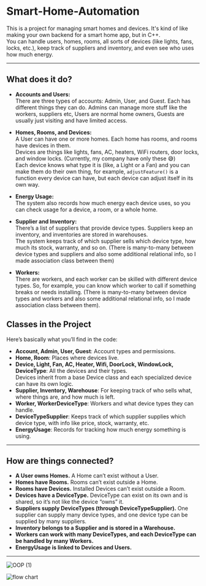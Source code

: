# Smart-Home-Automation

This is a project for managing smart homes and devices. It's kind of like making your own backend for a smart home app, but in C++.  
You can handle users, homes, rooms, all sorts of devices (like lights, fans, locks, etc.), keep track of suppliers and inventory, and even see who uses how much energy.

---

## What does it do?

- **Accounts and Users:**  
  There are three types of accounts: Admin, User, and Guest. Each has different things they can do. Admins can manage more stuff like the workers, suppliers etc, Users are normal home owners, Guests are usually just visiting and have limited access.

- **Homes, Rooms, and Devices:**  
  A User can have one or more homes. Each home has rooms, and rooms have devices in them.  
  Devices are things like lights, fans, AC, heaters, WiFi routers, door locks, and window locks. (Currently, my company have only these :sweat_smile:)  
  Each device knows what type it is (like, a Light or a Fan) and you can make them do their own thing, for example, `adjustFeature()` is a function every device can have, but each device can adjust itself in its own way.
  
- **Energy Usage:**  
  The system also records how much energy each device uses, so you can check usage for a device, a room, or a whole home.

- **Supplier and Inventory:**  
  There’s a list of suppliers that provide device types. Suppliers keep an inventory, and inventories are stored in warehouses.  
  The system keeps track of which supplier sells which device type, how much its stock, warranty, and so on. (There is many-to-many between device types and suppliers and also some additional relational info, so I made association class between them)

- **Workers:**  
  There are workers, and each worker can be skilled with different device types. So, for example, you can know which worker to call if something breaks or needs installing. (There is many-to-many between device types and workers and also some additional relational info, so I made association class between them).

## Classes in the Project

Here’s basically what you’ll find in the code:

- **Account, Admin, User, Guest**: Account types and permissions.
- **Home, Room**: Places where devices live.
- **Device, Light, Fan, AC, Heater, Wifi, DoorLock, WindowLock, DeviceType**: All the devices and their types.  
  Devices inherit from a base Device class and each specialized device can have its own logic.
- **Supplier, Inventory, Warehouse**: For keeping track of who sells what, where things are, and how much is left.
- **Worker, WorkerDeviceType**: Workers and what device types they can handle.
- **DeviceTypeSupplier**: Keeps track of which supplier supplies which device type, with info like price, stock, warranty, etc.
- **EnergyUsage**: Records for tracking how much energy something is using.

---

## How are things connected?

- **A User owns Homes.** A Home can’t exist without a User.
- **Homes have Rooms.** Rooms can’t exist outside a Home.
- **Rooms have Devices.** Installed Devices can’t exist outside a Room.
- **Devices have a DeviceType.** DeviceType can exist on its own and is shared, so it’s not like the device “owns” it.
- **Suppliers supply DeviceTypes (through DeviceTypeSupplier).** One supplier can supply many device types, and one device type can be supplied by many suppliers.
- **Inventory belongs to a Supplier and is stored in a Warehouse.**
- **Workers can work with many DeviceTypes, and each DeviceType can be handled by many Workers.**
- **EnergyUsage is linked to Devices and Users.**

---

![OOP (1)](https://github.com/user-attachments/assets/0ba02323-e669-45e4-8fef-ab3ae25166b0)

![flow chart](https://github.com/user-attachments/assets/3f2167c1-c76a-4817-ac95-29ab14c4ddc3)

